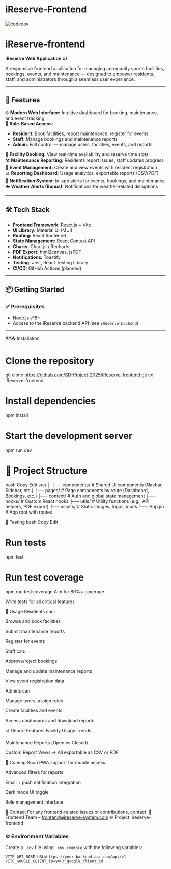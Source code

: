 # iReserve-Frontend
[![codecov](https://codecov.io/gh/SD-Project-2025/iReserve-Frontend-Backup/graph/badge.svg?token=dZ53gSdc1G)](https://codecov.io/gh/SD-Project-2025/iReserve-Frontend-Backup)

# iReserve-frontend  
**iReserve Web Application UI**

A responsive frontend application for managing community sports facilities, bookings, events, and maintenance — designed to empower residents, staff, and administrators through a seamless user experience.

---

## 🚀 Features

🌐 **Modern Web Interface:** Intuitive dashboard for booking, maintenance, and event tracking  
🔐 **Role-Based Access:**
- **Resident**: Book facilities, report maintenance, register for events  
- **Staff**: Manage bookings and maintenance reports  
- **Admin**: Full control — manage users, facilities, events, and reports  

📅 **Facility Booking:** View real-time availability and reserve time slots  
🛠️ **Maintenance Reporting:** Residents report issues, staff updates progress  
🎉 **Event Management:** Create and view events with resident registration  
📊 **Reporting Dashboard:** Usage analytics, exportable reports (CSV/PDF)  
📣 **Notification System:** In-app alerts for events, bookings, and maintenance  
☁️ **Weather Alerts (Bonus):** Notifications for weather-related disruptions  

---

## 🛠️ Tech Stack

- **Frontend Framework:** React.js + Vite
- **UI Library:** Material UI (MUI)
- **Routing:** React Router v6
- **State Management:** React Context API
- **Charts:** Chart.js / Recharts
- **PDF Export:** html2canvas, jsPDF
- **Notifications:** Toastify
- **Testing:** Jest, React Testing Library
- **CI/CD:** GitHub Actions (planned)

---

## 📦 Getting Started

### ✅ Prerequisites

- Node.js v18+
- Access to the iReserve backend API (see `iReserve-backend`)

---


##📥 Installation
# Clone the repository
git clone https://github.com/SD-Project-2025/iReserve-frontend.git
cd iReserve-frontend

# Install dependencies
npm install

# Start the development server
npm run dev

# 📁 Project Structure
bash
Copy
Edit
src/
│
├── components/          # Shared UI components (Navbar, Sidebar, etc.)
├── pages/               # Page components by route (Dashboard, Bookings, etc.)
├── context/             # Auth and global state management
├── hooks/               # Custom React hooks
├── utils/               # Utility functions (e.g., API helpers, PDF export)
├── assets/              # Static images, logos, icons
└── App.jsx              # App root with routes

🧪 Testing
bash
Copy
Edit
# Run tests
npm test

# Run test coverage
npm run test:coverage
Aim for 80%+ coverage

Write tests for all critical features

📖 Usage
Residents can:

Browse and book facilities

Submit maintenance reports

Register for events

Staff can:

Approve/reject bookings

Manage and update maintenance reports

View event registration data

Admins can:

Manage users, assign roles

Create facilities and events

Access dashboards and download reports

📊 Report Features
Facility Usage Trends

Maintenance Reports (Open vs Closed)

Custom Report Views
→ All exportable as CSV or PDF

🚧 Coming Soon
PWA support for mobile access

Advanced filters for reports

Email + push notification integration

Dark mode UI toggle

Role management interface

📮 Contact
For any frontend-related issues or contributions, contact:
📧 Frontend Team – frontend@ireserve-system.com
🌐 Project: ireserve-frontend

### ⚙️ Environment Variables

Create a `.env` file using `.env.example` with the following variables:

```env
VITE_API_BASE_URL=https://your-backend-api.com/api/v1
VITE_GOOGLE_CLIENT_ID=your_google_client_id


